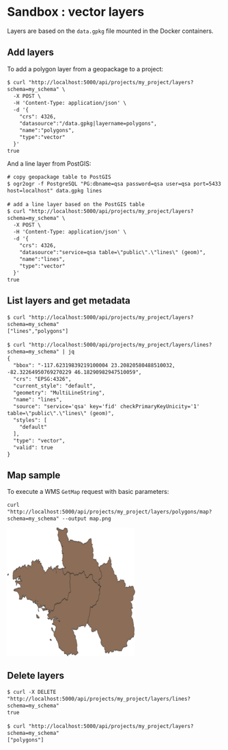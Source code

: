 # Sandbox : vector layers

Layers are based on the `data.gpkg` file mounted in the Docker containers.

## Add layers

To add a polygon layer from a geopackage to a project:

```` shell
$ curl "http://localhost:5000/api/projects/my_project/layers?schema=my_schema" \
  -X POST \
  -H 'Content-Type: application/json' \
  -d '{
    "crs": 4326,
    "datasource":"/data.gpkg|layername=polygons",
    "name":"polygons",
    "type":"vector"
  }'
true
````

And a line layer from PostGIS:

```` shell
# copy geopackage table to PostGIS
$ ogr2ogr -f PostgreSQL "PG:dbname=qsa password=qsa user=qsa port=5433 host=localhost" data.gpkg lines

# add a line layer based on the PostGIS table
$ curl "http://localhost:5000/api/projects/my_project/layers?schema=my_schema" \
  -X POST \
  -H 'Content-Type: application/json' \
  -d '{
    "crs": 4326,
    "datasource":"service=qsa table=\"public\".\"lines\" (geom)",
    "name":"lines",
    "type":"vector"
  }'
true
````

## List layers and get metadata

```` shell
$ curl "http://localhost:5000/api/projects/my_project/layers?schema=my_schema"
["lines","polygons"]

$ curl "http://localhost:5000/api/projects/my_project/layers/lines?schema=my_schema" | jq
{
  "bbox": "-117.62319839219100004 23.20820580488510032, -82.32264950769270229 46.18290982947510059",
  "crs": "EPSG:4326",
  "current_style": "default",
  "geometry": "MultiLineString",
  "name": "lines",
  "source": "service='qsa' key='fid' checkPrimaryKeyUnicity='1' table=\"public\".\"lines\" (geom)",
  "styles": [
    "default"
  ],
  "type": "vector",
  "valid": true
}
````

## Map sample

To execute a WMS `GetMap` request with basic parameters:

```` shell
curl "http://localhost:5000/api/projects/my_project/layers/polygons/map?schema=my_schema" --output map.png
````

<img src="../../images/map.png" width="300">

## Delete layers

```` shell
$ curl -X DELETE "http://localhost:5000/api/projects/my_project/layers/lines?schema=my_schema"
true

$ curl "http://localhost:5000/api/projects/my_project/layers?schema=my_schema"
["polygons"]
````

